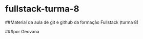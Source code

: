 # fullstack-turma-8
##Material da aula de git e github da formação Fullstack (turma 8)

###por Geovana